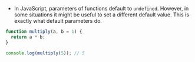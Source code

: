 - In JavaScript, parameters of functions default to `undefined`. However, in some situations it might be useful to set a different default value. This is exactly what default parameters do.

```js
function multiply(a, b = 1) {
  return a * b;
}

console.log(multiply(5)); // 5
```